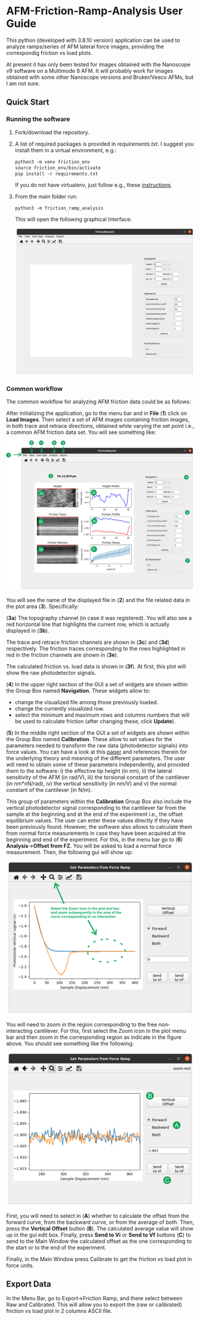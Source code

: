 # AFM-Friction-Ramp-Analysis User Guide

This python (developed with 3.8.10 version) application can be used to analyze ramps/series of AFM lateral force images, providing the correspondig friction vs load plots. 

At present it has only been tested for images obtained with the Nanoscope v9 software on a Multimode 8 AFM. It will probably work for images obtained with some other Nanoscope versions and Bruker/Veeco AFMs, but I am not sure.

## Quick Start

### Running the software

1. Fork/download the repository. 
2. A list of required packages is provided in *requirements.txt*. I suggest you install them in a virtual environment, e.g.:
	```
	python3 -m venv friction_env
	source friction_env/bin/activate
	pip install -r requirements.txt
	```
	If you do not have virtualenv, just follow e.g., these [instructions](https://virtualenv.pypa.io/en/latest/installation.html).
3. From the main folder run:
	```
	python3 -m friction_ramp_analysis
	```
	This will open the following graphical Interface:
	
	![Main Window](UserGuideImages/MainWindow.png)

### Common workflow

The common workflow for analyzing AFM friction data could be as follows:

After initializing the application, go to the menu bar and in **File** (**1**) click on **Load Images**. Then select a set of AFM images containing friction images, in both trace and retrace directions, 
obtained while varying the set point i.e., a common AFM friction data set. You will see something like:

![Main Window](UserGuideImages/MainWindowWithData.png)

You will see the name of the displayed file in (**2**) and the file related data in the plot area (**3**). Specifically:

(**3a**) The topography channel (in case it was registered). You will also see a red horizontal line that highlights the current row, which is actually displayed in (**3b**).

The trace and retrace friction channels are shown in (**3c**) and (**3d**) respectively. The friction traces corresponding to the rows highlighted in red in the friction channels are shown in (**3e**).

The calculated friction vs. load data is shown in (**3f**). At first, this plot will show the raw photodetector signals.

(**4**) In the upper right section of the GUI a set of widgets are shown within the Group Box named **Navigation**. These widgets allow to:

- change the visualized file among those previously loaded.
- change the currently visualized row.
- select the minimum and maximum rows and columns numbers that will be used to calculate friction (after changing these, click **Update**).

(**5**) In the middle right section of the GUI a set of widgets are shown within the Group Box named **Calibration**. These allow to set values for the parameters needed to transform the raw data (photodetector signals) 
into force values. You can have a look at this [paper](https://pubs.acs.org/doi/full/10.1021/la201673r) and references therein for the underlying theory and meaning of the different parameters. 
The user will need to obtain some of these parameters independently, and provided them to the software: i) the effective tip height (in nm), ii) the lateral sensitivity of the AFM (in rad/V), iii) the torsional constant of 
the cantilever (in nm\*nN/rad), iv) the vertical sensitivity (in nm/V) and v) the normal constant of the cantilever (in N/m).

This group of parameters within the **Calibration** Group Box also include the vertical photodetector signal corresponding to the cantilever far from the sample at the beginning and at the end of the experiment i.e., the 
offset equilibrium values. The user can enter these values directly if they have been previously found. However, the software also allows to calculate them from normal force measurements in case they have been acquired at 
the beginning and end of the experiment. For this, in the menu bar go to (**6**) **Analysis**->**Offset from FZ**. You will be asked to load a normal force measurement. Then, the following gui will show up:

![FZ GUI](UserGuideImages/FZ1.png)

You will need to zoom in the region corresponding to the free non-interacting cantilever. For this, first select the Zoom icon in the plot menu bar and then zoom in the corresponding region as indicate in the figure 
above. You should see something like the following: 

![FZ GUI](UserGuideImages/FZ2.png)

First, you will need to select in (**A**) whether to calculate the offset from the forward curve, from the backward curve, or from the average of both. Then, press the **Vertical Offset** button (**B**). The 
calculated average value will show up in the gui edit box. Finally, press **Send to Vi** or **Send to Vf** buttons (**C**) to send to the Main Window the calculated offset as the one corresponding to the start 
or to the end of the experiment.

Finally, in the Main Window press Calibrate to get the friction vs load plot in force units.

## Export Data
In the Menu Bar, go to Export->Friction Ramp, and there select between Raw and Calibrated. This will allow you to export the (raw or calibrated) friction vs load plot in 2 columns ASCII file.


